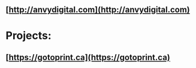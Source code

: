 ## [http://anvydigital.com](http://anvydigital.com)

# Projects:
## [https://gotoprint.ca](https://gotoprint.ca)
